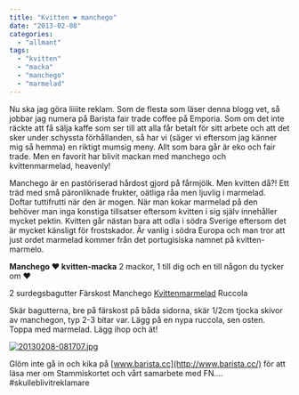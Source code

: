 ```yaml
---
title: "Kvitten ❤ manchego"
date: "2013-02-08"
categories: 
  - "allmant"
tags: 
  - "kvitten"
  - "macka"
  - "manchego"
  - "marmelad"
---
```


Nu ska jag göra liiiite reklam. Som de flesta som läser denna blogg vet, så jobbar jag numera på Barista fair trade coffee på Emporia. Som om det inte räckte att få sälja kaffe som ser till att alla får betalt för sitt arbete och att det sker under schyssta förhållanden, så har vi (säger vi eftersom jag känner mig så hemma) en riktigt mumsig meny. Allt som bara går är eko och fair trade. Men en favorit har blivit mackan med manchego och kvittenmarmelad, heavenly!

Manchego är en pastöriserad hårdost gjord på fårmjölk. Men kvitten då?! Ett träd med små päronliknade frukter, oätliga råa men ljuvlig i marmelad. Doftar tuttifrutti när den är mogen. När man kokar marmelad på den behöver man inga konstiga tillsatser eftersom kvitten i sig själv innehåller mycket pektin. Kvitten går nästan bara att odla i södra Sverige eftersom det är mycket känsligt för frostskador. Är vanlig i södra Europa och man tror att just ordet marmelad kommer från det portugisiska namnet på kvitten- marmelo.

**Manchego ❤ kvitten-macka** 2 mackor, 1 till dig och en till någon du tycker om ❤

2 surdegsbagutter Färskost Manchego [Kvittenmarmelad](http://granivor.blogspot.se/2007/10/kvittenmarmelad.html?m=1) Ruccola

Skär bagutterna, bre på färskost på båda sidorna, skär 1/2cm tjocka skivor av manchegon, typ 2-3 bitar var. Lägg på en nypa ruccola, sen osten. Toppa med marmelad. Lägg ihop och ät!

[![20130208-081707.jpg](/static/img/20130208-081707.jpg)](http://import.local/wp-content/uploads/2013/02/20130208-081707.jpg)

Glöm inte gå in och kika på [www.barista.cc](http://www.barista.cc/) för att läsa mer om Stammiskortet och vårt samarbete med FN.... #skulleblivitreklamare
